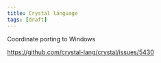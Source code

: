 ```yaml
---
title: Crystal language
tags: [draft]
---
```


Coordinate porting to Windows

<https://github.com/crystal-lang/crystal/issues/5430>

